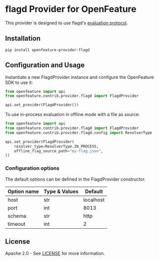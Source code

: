 # flagd Provider for OpenFeature

This provider is designed to use flagd's [evaluation protocol](https://github.com/open-feature/schemas/blob/main/protobuf/schema/v1/schema.proto).

## Installation

```
pip install openfeature-provider-flagd
```

## Configuration and Usage

Instantiate a new FlagdProvider instance and configure the OpenFeature SDK to use it:

```python
from openfeature import api
from openfeature.contrib.provider.flagd import FlagdProvider

api.set_provider(FlagdProvider())
```

To use in-process evaluation in offline mode with a file as source:

```python
from openfeature import api
from openfeature.contrib.provider.flagd import FlagdProvider
from openfeature.contrib.provider.flagd.config import ResolverType

api.set_provider(FlagdProvider(
    resolver_type=ResolverType.IN_PROCESS,
    offline_flag_source_path="my-flag.json",
))
```

### Configuration options

The default options can be defined in the FlagdProvider constructor.

| Option name    | Type & Values | Default   |
|----------------|---------------|-----------|
| host           | str           | localhost |
| port           | int           | 8013      |
| schema         | str           | http      |
| timeout        | int           | 2         |

## License

Apache 2.0 - See [LICENSE](./LICENSE) for more information.

